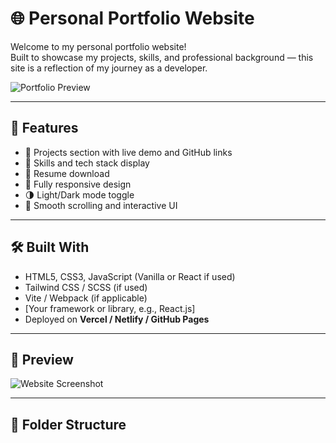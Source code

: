 # 🌐 Personal Portfolio Website

Welcome to my personal portfolio website!  
Built to showcase my projects, skills, and professional background — this site is a reflection of my journey as a developer.

![Portfolio Preview](./screenshot.png) <!-- Replace with actual screenshot path -->

---

## 🚀 Features

- 💼 Projects section with live demo and GitHub links  
- 🧠 Skills and tech stack display  
- 📜 Resume download  
- 📱 Fully responsive design  
- 🌗 Light/Dark mode toggle  
- 🎨 Smooth scrolling and interactive UI

---

## 🛠️ Built With

- HTML5, CSS3, JavaScript (Vanilla or React if used)
- Tailwind CSS / SCSS (if used)
- Vite / Webpack (if applicable)
- [Your framework or library, e.g., React.js]
- Deployed on **Vercel / Netlify / GitHub Pages**

---

## 📸 Preview

![Website Screenshot](./preview.gif) <!-- Optional: add animated preview or another image -->

---

## 📁 Folder Structure

